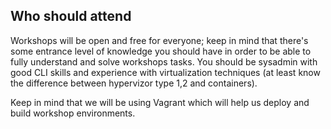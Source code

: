 ## Who should attend ##

Workshops will be open and free for everyone; keep in mind that there's some
entrance level of knowledge you should have in order to be able to fully
understand and solve workshops tasks. You should be sysadmin with good CLI
skills and experience with virtualization techniques (at least know the difference between hypervizor type 1,2 and containers).

Keep in mind that we will be using Vagrant which will help us deploy and build
workshop environments.
